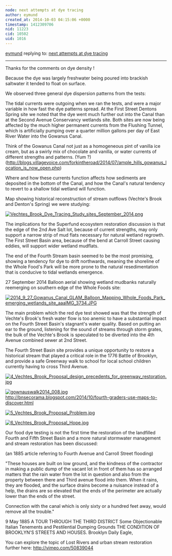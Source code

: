 ```yaml
---
node: next attempts at dye tracing
author: eymund
created_at: 2014-10-03 04:15:06 +0000
timestamp: 1412309706
nid: 11223
cid: 10502
uid: 1016
---
```




[eymund](../profile/eymund) replying to: [next attempts at dye tracing](../notes/liz/10-01-2014/next-attempts-at-dye-tracing)

----
Thanks for the comments on dye density !

Because the dye was largely freshwater being poured into brackish saltwater it tended to float on surface.

We observed three general dye dispersion patterns from the tests:

The tidal currents were outgoing when we ran the tests, and were a major variable in how fast the dye patterns spread.
At the First Street Dentons Spring site we noted that the dye went much further out into the Canal than at the Second Avenue Conservancy wetlands site. Both sites are now being affected by the much higher permanent currents from the Flushing Tunnel, which is artificially pumping over a quarter million gallons per day of East River Water into the Gowanus Canal. 

Think of the Gowanus Canal not just as a homogeneous pint of vanilla ice cream, but as a swirly mix of chocolate and vanilla, or water currents of different strengths and patterns.  (Yum ?)(http://blogs.villagevoice.com/forkintheroad/2014/07/ample_hills_gowanus_location_is_now_open.php)

Where and how these currents function affects how sediments are deposited in the bottom of the Canal, and how the Canal's natural tendency to revert to a shallow tidal wetland will function.

Map showing historical reconstruction of stream outflows (Vechte's Brook and Denton's Spring) we were studying:

[![Vechtes_Brook_Dye_Tracing_Study_sites_September_2014.png](https://i.publiclab.org/system/images/photos/000/007/290/medium/Vechtes_Brook_Dye_Tracing_Study_sites_September_2014.png)](https://i.publiclab.org/system/images/photos/000/007/290/original/Vechtes_Brook_Dye_Tracing_Study_sites_September_2014.png)

The implications for the Superfund ecosystem restoration discussion is that the edge of the 2nd Ave Salt lot, because of current strengths,  may only support a narrow strip of mud flats necessary for natural wetland regrowth. The First Street Basin area, because of the bend at Carroll Street causing eddies, will support wider wetland mudflats.

The end of the Fourth Stream basin seemed to be the most promising, showing a tendency for dye to drift northwards, meaning the shoreline of the Whole Food's Park will be more prone to the natural resedimentation that is conducive to tidal wetlands emergence. 

27 September 2014 Balloon aerial showing wetland mudbanks naturally reemerging on southern edge of the Whole Foods site:

[![2014_9_27_Gowanus_Canal_GLAM_Balloon_Mapping_Whole_Foods_Park_emerging_wetlands_site_aaaIMG_3734.JPG](https://i.publiclab.org/system/images/photos/000/007/291/medium/2014_9_27_Gowanus_Canal_GLAM_Balloon_Mapping_Whole_Foods_Park_emerging_wetlands_site_aaaIMG_3734.JPG)](https://i.publiclab.org/system/images/photos/000/007/291/original/2014_9_27_Gowanus_Canal_GLAM_Balloon_Mapping_Whole_Foods_Park_emerging_wetlands_site_aaaIMG_3734.JPG)

The main problem which the red dye test showed was that the strength of Vechte's Brook's fresh water flow is too anemic to have a substantial impact on the Fourth Street Basin's stagnant's  water quality. Based on putting an ear to the ground, listening for the sound of streams through storm grates, the bulk of the Vechte's Brook is speculated to be diverted into the 4th Avenue combined sewer at 2nd Street. 

The Fourth Street Basin site  provides a unique opportunity to restore a historical stream that played a critical role in the 1776 Battle of Brooklyn, and provide a safe Greenway walk to school for local school children currently having to cross Third Avenue.

[![4_Vechtes_Brook_Proposal_design_precedents_for_greenway_restoration.jpg](https://i.publiclab.org/system/images/photos/000/007/292/medium/4_Vechtes_Brook_Proposal_design_precedents_for_greenway_restoration.jpg)](https://i.publiclab.org/system/images/photos/000/007/292/original/4_Vechtes_Brook_Proposal_design_precedents_for_greenway_restoration.jpg)

[![gownauswalk2014_008.jpg](https://i.publiclab.org/system/images/photos/000/007/293/medium/gownauswalk2014_008.jpg)](https://i.publiclab.org/system/images/photos/000/007/293/original/gownauswalk2014_008.jpg)
http://bnsecorama.blogspot.com/2014/10/fourth-graders-use-maps-to-discover.html

[![5_Vechtes_Brook_Proposal_Problem.jpg](https://i.publiclab.org/system/images/photos/000/007/294/medium/5_Vechtes_Brook_Proposal_Problem.jpg)](https://i.publiclab.org/system/images/photos/000/007/294/original/5_Vechtes_Brook_Proposal_Problem.jpg)

[![6_Vechtes_Brook_Proposal_Hope.jpg](https://i.publiclab.org/system/images/photos/000/007/295/medium/6_Vechtes_Brook_Proposal_Hope.jpg)](https://i.publiclab.org/system/images/photos/000/007/295/original/6_Vechtes_Brook_Proposal_Hope.jpg)

Our food dye testing is not the first time the restoration of the landfilled Fourth and Fifth Street Basin and a more natural stormwater management and stream restoration has been discussed:

(an 1885 article referring to Fourth Avenue and Carroll Street flooding)

"These houses are built on low ground, and the kindness of the contractor in making a public dump of the vacant lot in front of them has so arranged matters that the rain water from the lot in question and also from the property between there and Third avenue flood into them.  When it rains, they are flooded, and  the surface drains become a nuisance instead of a help, the drains are so elevated that the ends of the perimeter are actually lower than the ends of the street. 

Connection with the canal which is only sixty or a hundred feet away, would remove all the trouble."

 9 May 1885
A TOUR THROUGH THE THIRD DISTRICT
Some Objectionable Italian Tenements and Pestilential Dumping Grounds
THE CONDITION OF BROOKLYN'S STREETS AND HOUSES.
Brooklyn Daily Eagle, 

You can explore the topic of Lost Rivers and urban stream restoration further here:
http://vimeo.com/50839044
